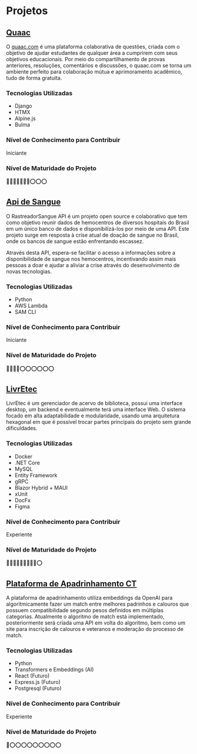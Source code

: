 # Projetos

## [**Quaac**](https://github.com/isaacfritsch/quaac.com)

O [quaac.com](https://quaac.com) é uma plataforma colaborativa de questões, criada com o objetivo de ajudar estudantes de qualquer área a cumprirem com seus objetivos educacionais. Por meio do compartilhamento de provas anteriores, resoluções, comentários e discussões, o quaac.com se torna um ambiente perfeito para colaboração mútua e aprimoramento acadêmico, tudo de forma gratuita. 

### Tecnologias Utilizadas

- Django
- HTMX
- Alpine.js
- Bulma

### Nível de Conhecimento para Contribuir

Iniciante

### Nível de Maturidade do Projeto

🔴🔴🔴🔴🔴🔴🔴⭕⭕⭕


## [**Api de Sangue**](https://github.com/AlexandreOkita/RastreadorSangueAPI)

O RastreadorSangue API é um projeto open source e colaborativo que tem como objetivo reunir dados de hemocentros de diversos hospitais do Brasil em um único banco de dados e disponibilizá-los por meio de uma API. Este projeto surge em resposta à crise atual de doação de sangue no Brasil, onde os bancos de sangue estão enfrentando escassez.

Através desta API, espera-se facilitar o acesso a informações sobre a disponibilidade de sangue nos hemocentros, incentivando assim mais pessoas a doar e ajudar a aliviar a crise através do desenvolvimento de novas tecnologias.

### Tecnologias Utilizadas

- Python
- AWS Lambda
- SAM CLI

### Nível de Conhecimento para Contribuir

Iniciante

### Nível de Maturidade do Projeto

🔴🔴🔴🔴⭕⭕⭕⭕⭕⭕

## [**LivrEtec**](https://github.com/GoliasVictor/LivrEtec)

LivrEtec é um gerenciador de acervo de biblioteca, possui uma interface desktop, um backend e eventualmente terá uma interface Web. O sistema  focado em alta adaptabilidade e modularidade, usando uma arquitetura hexagonal em que é possivel trocar partes principais do projeto sem grande dificuldades.

### Tecnologias Utilizadas

- Docker
- .NET Core
- MySQL
- Entity Framework
- gRPC
- Blazor Hybrid + MAUI
- xUnit
- DocFx
- Figma

### Nível de Conhecimento para Contribuir

Experiente

### Nível de Maturidade do Projeto

🔴🔴🔴🔴🔴🔴🔴🔴🔴⭕


## [**Plataforma de Apadrinhamento CT**](https://github.com/Ominira-Unicamp/apadrinhamento)

A plataforma de apadrinhamento utiliza embeddings da OpenAI para algoritmicamente fazer um match entre melhores padrinhos e calouros que possuem compatibilidade segundo pesos definidos em múltiplas categorias. Atualmente o algoritmo de match está implementado, posteriormente será criada uma API em volta do algoritmo, bem como um site para inscrição de calouros e veteranos e moderação do processo de match.

### Tecnologias Utilizadas

- Python
- Transformers e Embeddings (AI)
- React (Futuro)
- Express.js (Futuro)
- Postgresql (Futuro)

### Nível de Conhecimento para Contribuir

Experiente

### Nível de Maturidade do Projeto

🔴⭕⭕⭕⭕⭕⭕⭕⭕⭕
